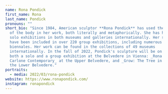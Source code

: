 ```yaml
---
name: Rona Pondick
first_name: Rona
last_name: Pondick
pronouns: ""
short_bio: "Since 1984, American sculptor **Rona Pondick** has used the language
  of the body in her work, both literally and metaphorically. She has had 51
  solo exhibitions in both museums and galleries internationally. Her sculptures
  have been included in over 220 group exhibitions, including numerous
  biennales. Her work can be found in the collections of 49 museums
  internationally. In the fall of 2022, Pondick's sculpture will be on view in
  both a solo and a group exhibition at the Belvedere in Vienna: _Rona Pondick:
  Carlone Contemporary_ at the Upper Belvedere, and _Grow: The Tree in Art_ at
  the Lower Belvedere."
portraits:
  - media: 2022/03/rona-pondick
website: https://www.ronapondick.com/
instagram: ronapondick
---
```

